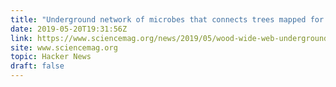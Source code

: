 ```yaml
---
title: "Underground network of microbes that connects trees mapped for first time"
date: 2019-05-20T19:31:56Z
link: https://www.sciencemag.org/news/2019/05/wood-wide-web-underground-network-microbes-connects-trees-mapped-first-time?utm_medium=RSS&utm_source=hune
site: www.sciencemag.org
topic: Hacker News
draft: false
---
```

